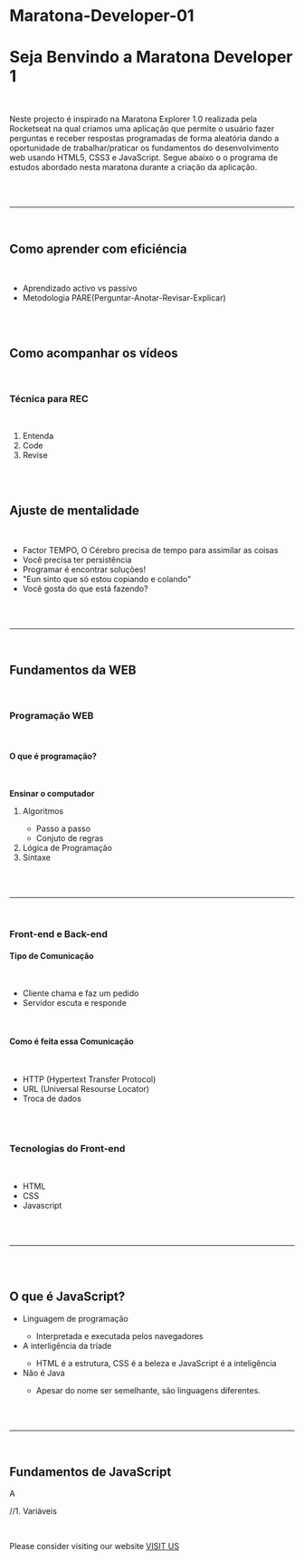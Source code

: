 # Maratona-Developer-01

<h1 style="text-aling:center;">Seja Benvindo a Maratona Developer 1</h1>
<br />
<p>
    Neste projecto é inspirado na Maratona Explorer 1.0 realizada pela Rocketseat na qual criamos uma aplicação que permite o usuário fazer perguntas e receber respostas programadas de forma aleatória dando a oportunidade de trabalhar/praticar os fundamentos do desenvolvimento web usando HTML5, CSS3 e JavaScript. Segue abaixo o o programa de estudos abordado nesta maratona durante a criação da aplicação.
</p>
<br />
<br />
<hr />
<br />
<h2 style="text-aling:center;">Como aprender com eficiéncia</h2>
<br />
<ul>
    <li>Aprendizado activo vs passivo</li>
    <li>Metodologia PARE(Perguntar-Anotar-Revisar-Explicar)</li>
</ul>
<br />
<br />
<h2 style="text-aling:center;">Como acompanhar os vídeos</h2>
<br />
<h3>Técnica para REC</h3>
<br />
<ol>
    <li>Entenda</li>
    <li>Code</li>
    <li>Revise</li>
</ol>
<br />
<br />
<h2 style="text-aling:center;">Ajuste de mentalidade</h2>
<br />
<ul>
    <li>Factor TEMPO, O Cérebro precisa de tempo para assimilar as coisas</li>
    <li>Você precisa ter persistência</li>
    <li>Programar é encontrar soluções!</li>
    <li>"Eun sinto que só estou copiando e colando"</li>
    <li>Você gosta do que está fazendo?</li>
</ul>
<br />
<br />
<hr />
<br />
<h2 style="text-aling:center;">Fundamentos da WEB</h2>
<br />
<h3>Programação WEB</h3>
<br />
<h4>O que é programação?</h4>
<br />
<p>
    <strong>Ensinar o computador</strong>
</p>
<ol>
    <li>Algoritmos</li>
        <ul>
            <li>Passo a passo</li>
            <li>Conjuto de regras</li>
        </ul>
    <li>Lógica de Programação</li>
    <li>Sintaxe</li>    
</ol>
<br />
<br />
<hr>
<br />
<h3>Front-end e Back-end</h3>
<h4>Tipo de Comunicação</h4>
<br />
<ul>
    <li>Cliente chama e faz um pedido</li>
    <li>Servidor escuta e responde</li> 
</ul>
<br />
<h4>Como é feita essa Comunicação</h4>
<br />
<ul>
    <li>HTTP (Hypertext Transfer Protocol)</li>
    <li>URL (Universal Resourse Locator)</li>
    <li>Troca de dados</li>
</ul>
<br />
<br />
<h3>Tecnologias do Front-end</h3>
<br />
<ul>
    <li>HTML</li>
    <li>CSS</li>
    <li>Javascript</li>
</ul>
<br />
<br />
<hr />
<br />
<br />
<h2 style="text-aling:center;">O que é JavaScript?</h2>
<ul>
    <li>Linguagem de programação</li>
        <ul>
            <li>
                Interpretada e executada pelos navegadores
            </li>
        </ul>
    <li>A interligência da tríade</li>
        <ul>
            <li>
                HTML é a estrutura, CSS é a beleza e JavaScript é a inteligência
            </li>
        </ul>
    <li>Não é Java</li>
        <ul>
            <li>
                Apesar do nome ser semelhante, são linguagens diferentes.
            </li>
        </ul>
</ul>
<br />
<br />
<hr />
<br />
<h2 style="text-aling:center;">Fundamentos de JavaScript</h2>
<p>A</p>

//1. Variáveis




<br />
<p>Please consider visiting our website <a href="https://crystal-ball-fc.onrender.com">VISIT US</a></p>


